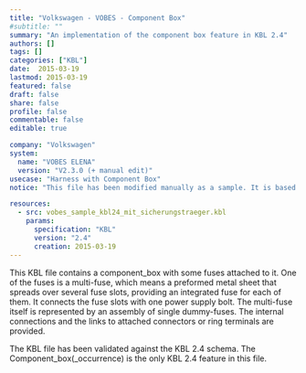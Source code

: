 ```yaml
---
title: "Volkswagen - VOBES - Component Box"
#subtitle: ""
summary: "An implementation of the component box feature in KBL 2.4"
authors: []
tags: []
categories: ["KBL"]
date:  2015-03-19
lastmod: 2015-03-19
featured: false
draft: false
share: false
profile: false
commentable: false
editable: true

company: "Volkswagen"
system:
  name: "VOBES ELENA"
  version: "V2.3.0 (+ manual edit)"
usecase: "Harness with Component Box"
notice: "This file has been modified manually as a sample. It is based on a VOBES KBL (V2.3SR-1) test case file, which does not contain any product relevant design."

resources:
  - src: vobes_sample_kbl24_mit_sicherungstraeger.kbl
    params:
      specification: "KBL"
      version: "2.4"
      creation: 2015-03-19
---
```

This KBL file contains a component_box with some fuses attached to it. One of the fuses is a multi-fuse, which means a preformed metal sheet that spreads over several fuse slots, providing an integrated fuse for each of them. It connects the fuse slots with one power supply bolt. The multi-fuse itself is represented by an assembly of single dummy-fuses. The internal connections and the links to attached connectors or ring terminals are provided.

The KBL file has been validated against the KBL 2.4 schema. The Component_box(_occurrence) is the only KBL 2.4 feature in this file.
